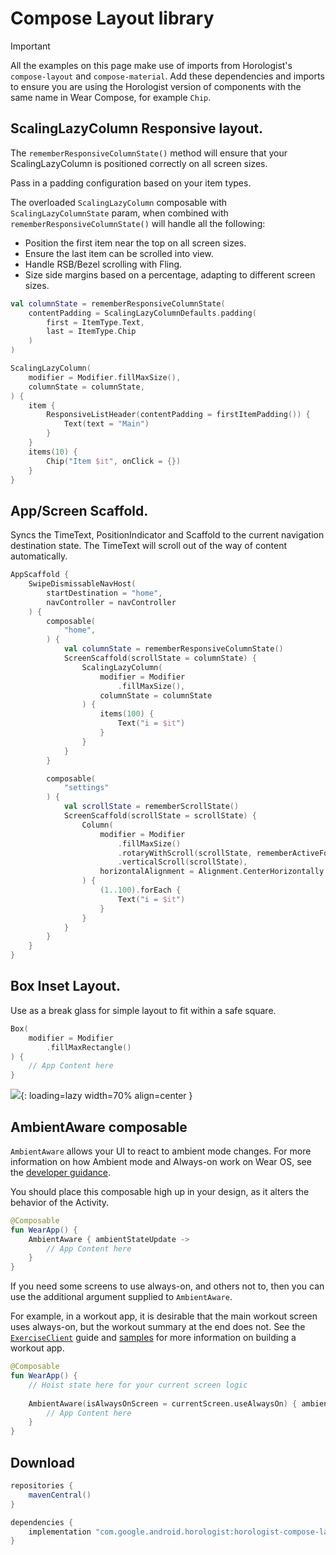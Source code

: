 # Compose Layout library

> [!IMPORTANT]
> All the examples on this page make use of imports from Horologist's `compose-layout` and `compose-material`.
> Add these dependencies and imports to ensure you are using the Horologist version of components with the same
> name in Wear Compose, for example `Chip`.

## ScalingLazyColumn Responsive layout.

The `rememberResponsiveColumnState()` method will ensure that your ScalingLazyColumn is positioned 
correctly on all screen sizes.

Pass in a padding configuration based on your item types.

The overloaded `ScalingLazyColumn` composable with `ScalingLazyColumnState` param, when combined
with `rememberResponsiveColumnState()` will handle all the following:

- Position the first item near the top on all screen sizes.
- Ensure the last item can be scrolled into view.
- Handle RSB/Bezel scrolling with Fling.
- Size side margins based on a percentage, adapting to different screen sizes.

```kotlin
val columnState = rememberResponsiveColumnState(
    contentPadding = ScalingLazyColumnDefaults.padding(
        first = ItemType.Text,
        last = ItemType.Chip
    )
)

ScalingLazyColumn(
    modifier = Modifier.fillMaxSize(),
    columnState = columnState,
) {
    item {
        ResponsiveListHeader(contentPadding = firstItemPadding()) {
            Text(text = "Main")
        }
    }
    items(10) {
        Chip("Item $it", onClick = {})
    }
}
```

## App/Screen Scaffold.

Syncs the TimeText, PositionIndicator and Scaffold to the current navigation destination
state. The TimeText will scroll out of the way of content automatically.

```kotlin
AppScaffold {
    SwipeDismissableNavHost(
        startDestination = "home",
        navController = navController
    ) {
        composable(
            "home",
        ) {
            val columnState = rememberResponsiveColumnState()
            ScreenScaffold(scrollState = columnState) {
                ScalingLazyColumn(
                    modifier = Modifier
                        .fillMaxSize(),
                    columnState = columnState
                ) {
                    items(100) {
                        Text("i = $it")
                    }
                }
            }
        }

        composable(
            "settings"
        ) {
            val scrollState = rememberScrollState()
            ScreenScaffold(scrollState = scrollState) {
                Column(
                    modifier = Modifier
                        .fillMaxSize()
                        .rotaryWithScroll(scrollState, rememberActiveFocusRequester())
                        .verticalScroll(scrollState),
                    horizontalAlignment = Alignment.CenterHorizontally
                ) {
                    (1..100).forEach {
                        Text("i = $it")
                    }
                }
            }
        }
    }
}
```

## Box Inset Layout.

Use as a break glass for simple layout to fit within a safe square.

```kotlin
Box(
    modifier = Modifier
        .fillMaxRectangle()
) {
    // App Content here        
}
```

![](fill_max_rectangle.png){: loading=lazy width=70% align=center }

## AmbientAware composable

`AmbientAware` allows your UI to react to ambient mode changes. For more information on how Ambient
mode and Always-on work on Wear OS, see the [developer guidance][always-on].

You should place this composable high up in your design, as it alters the behavior of the Activity.

```kotlin
@Composable
fun WearApp() {
    AmbientAware { ambientStateUpdate ->
        // App Content here
    }
}
```

If you need some screens to use always-on, and others not to, then you can use the additional
argument supplied to `AmbientAware`.

For example, in a workout app, it is desirable that the main  workout screen uses always-on, but the
workout summary at the end does not. See the [`ExerciseClient`][exercise-client]
guide and [samples][health-samples] for more information on building a workout app.

```kotlin
@Composable
fun WearApp() {
    // Hoist state here for your current screen logic
    
    AmbientAware(isAlwaysOnScreen = currentScreen.useAlwaysOn) { ambientStateUpdate ->
        // App Content here
    }
}
```

## Download

```groovy
repositories {
    mavenCentral()
}

dependencies {
    implementation "com.google.android.horologist:horologist-compose-layout:<version>"
}
```


[always-on]: https://developer.android.com/training/wearables/views/always-on
[exercise-client]: https://developer.android.com/training/wearables/health-services/active-data#work-with-data
[health-samples]: https://github.com/android/health-samples

